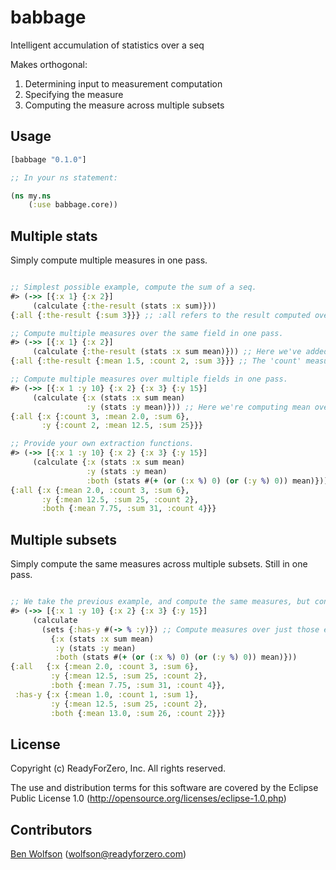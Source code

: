 babbage
=======

Intelligent accumulation of statistics over a seq

Makes orthogonal:
1) Determining input to measurement computation
2) Specifying the measure
3) Computing the measure across multiple subsets

## Usage

```clojure
[babbage "0.1.0"]

;; In your ns statement:

(ns my.ns 
    (:use babbage.core))
```

## Multiple stats

Simply compute multiple measures in one pass.

```clojure

;; Simplest possible example, compute the sum of a seq.
#> (->> [{:x 1} {:x 2}] 
     (calculate {:the-result (stats :x sum)}))
{:all {:the-result {:sum 3}}} ;; :all refers to the result computed over all elements, not a subset.

;; Compute multiple measures over the same field in one pass.
#> (->> [{:x 1} {:x 2}] 
     (calculate {:the-result (stats :x sum mean)})) ;; Here we've added the mean as well.
{:all {:the-result {:mean 1.5, :count 2, :sum 3}}} ;; The 'count' measure is required by 'mean', so it's automatically added to the measures to compute.

;; Compute multiple measures over multiple fields in one pass.
#> (->> [{:x 1 :y 10} {:x 2} {:x 3} {:y 15}]
     (calculate {:x (stats :x sum mean) 
                 :y (stats :y mean)})) ;; Here we're computing mean over :y also.
{:all {:x {:count 3, :mean 2.0, :sum 6},
       :y {:count 2, :mean 12.5, :sum 25}}}

;; Provide your own extraction functions.
#> (->> [{:x 1 :y 10} {:x 2} {:x 3} {:y 15}] 
     (calculate {:x (stats :x sum mean) 
                 :y (stats :y mean) 
                 :both (stats #(+ (or (:x %) 0) (or (:y %) 0)) mean)})) ;; The measures we accumulate here are not of a field, but of a function we provide.
{:all {:x {:mean 2.0, :count 3, :sum 6}, 
       :y {:mean 12.5, :sum 25, :count 2}, 
       :both {:mean 7.75, :sum 31, :count 4}}}
```

## Multiple subsets

Simply compute the same measures across multiple subsets. Still in one pass.

```clojure

;; We take the previous example, and compute the same measures, but considering different subsets of elements.
#> (->> [{:x 1 :y 10} {:x 2} {:x 3} {:y 15}] 
     (calculate 
       (sets {:has-y #(-> % :y)}) ;; Compute measures over just those elements that have y (in addition to all elements).
         {:x (stats :x sum mean) 
          :y (stats :y mean) 
          :both (stats #(+ (or (:x %) 0) (or (:y %) 0)) mean)}))
{:all   {:x {:mean 2.0, :count 3, :sum 6}, 
         :y {:mean 12.5, :sum 25, :count 2}, 
         :both {:mean 7.75, :sum 31, :count 4}}, 
 :has-y {:x {:mean 1.0, :count 1, :sum 1}, 
         :y {:mean 12.5, :sum 25, :count 2}, 
         :both {:mean 13.0, :sum 26, :count 2}}}

```

## License

Copyright (c) ReadyForZero, Inc. All rights reserved.

The use and distribution terms for this software are covered by the Eclipse Public License 1.0 (http://opensource.org/licenses/eclipse-1.0.php)

## Contributors

[Ben Wolfson](http://github.com/bwo) (wolfson@readyforzero.com)